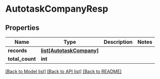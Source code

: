 # AutotaskCompanyResp

## Properties
Name | Type | Description | Notes
------------ | ------------- | ------------- | -------------
**records** | [**list[AutotaskCompany]**](AutotaskCompany.md) |  | 
**total_count** | **int** |  | 

[[Back to Model list]](../README.md#documentation-for-models) [[Back to API list]](../README.md#documentation-for-api-endpoints) [[Back to README]](../README.md)

